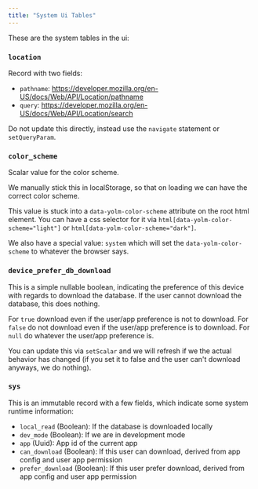 ```yaml
---
title: "System Ui Tables"
---
```


These are the system tables in the ui:

### `location`

Record with two fields:

- `pathname`: https://developer.mozilla.org/en-US/docs/Web/API/Location/pathname
- `query`: https://developer.mozilla.org/en-US/docs/Web/API/Location/search

Do not update this directly, instead use the `navigate` statement or `setQueryParam`.

### `color_scheme`

Scalar value for the color scheme.

We manually stick this in localStorage, so that on loading we can have the correct color scheme.

This value is stuck into a `data-yolm-color-scheme` attribute on the root html element. You can have a css selector for it via `html[data-yolm-color-scheme="light"]` or `html[data-yolm-color-scheme="dark"]`.

We also have a special value: `system` which will set the `data-yolm-color-scheme` to whatever the browser says.

### `device_prefer_db_download`

This is a simple nullable boolean, indicating the preference of this device with regards to download the database. If the user cannot download the database, this does nothing.

For `true` download even if the user/app preference is not to download. For `false` do not download even if the user/app preference is to download. For `null` do whatever the user/app preference is.

You can update this via `setScalar` and we will refresh if we the actual behavior has changed (if you set it to false and the user can't download anyways, we do nothing).

### `sys`

This is an immutable record with a few fields, which indicate some system runtime information:

- `local_read` (Boolean): If the database is downloaded locally
- `dev_mode` (Boolean): If we are in development mode
- `app` (Uuid): App id of the current app
- `can_download` (Boolean): If this user can download, derived from app config and user app permission
- `prefer_download` (Boolean): If this user prefer download, derived from app config and user app permission

